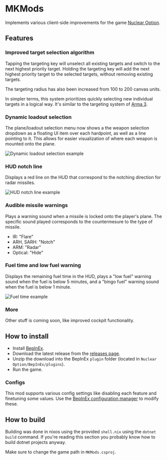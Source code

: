 # MKMods

Implements various client-side improvements for the game 
[Nuclear Option](https://store.steampowered.com/app/2168680/Nuclear_Option/).

## Features

### Improved target selection algorithm 

Tapping the targeting key will unselect all existing targets and switch to the 
next highest priority target. Holding the targeting key will add the next highest
priority target to the selected targets, without removing existing targets.

The targeting radius has also been increased from 100 to 200 canvas units.

In simpler terms, this system prioritizes quickly selecting new individual targets
in a logical way. It's similar to the targeting system of 
[Arma 3](https://store.steampowered.com/agecheck/app/107410).

### Dynamic loadout selection

The plane/loadout selection menu now shows a the weapon selection dropdown as a
floating UI item over each hardpoint, as well as a line pointing to it. This allows
for easier visualization of where each weapon is mounted onto the plane.

![Dynamic loadout selection example](https://github.com/mkualquiera/MKModsNO/blob/main/images/dls.png?raw=true)

### HUD notch line

Displays a red line on the HUD that correspond to the notching direction for radar
missiles.

![HUD notch line example](https://github.com/mkualquiera/MKModsNO/blob/main/images/notchline.png?raw=true)

### Audible missile warnings

Plays a warning sound when a missile is locked onto the player's plane. The specific 
sound played corresponds to the countermesure to the type of missile.

- IR: "Flare"
- ARH, SARH: "Notch"
- ARM: "Radar"
- Optical: "Hide"

### Fuel time and low fuel warning

Displays the remaining fuel time in the HUD, plays a "low fuel" warning sound
when the fuel is below 5 minutes, and a "bingo fuel" warning sound when the fuel
is below 1 minute.

![Fuel time example](https://github.com/mkualquiera/MKModsNO/blob/main/images/fueltime.png?raw=true)

### More

Other stuff is coming soon, like improved cockpit functionality.

## How to install

- Install [BepInEx](https://docs.bepinex.dev/articles/user_guide/installation/index.html#where-to-download-bepinex).
- Download the latest release from the [releases page](https://github.com/mkualquiera/MKModsNO/releases).
- Unzip the download into the BepInEx ``plugin`` folder (located in 
``Nuclear Option/BepInEx/plugins``).
- Run the game.

### Configs

This mod supports various config settings like disabling each feature and finetuning
some values. Use the [BepInEx configuration manager](https://github.com/BepInEx/BepInEx.ConfigurationManager) 
to modify these. 

## How to build

Building was done in nixos using the provided ``shell.nix`` using the ``dotnet build``
 command. If you're reading this section you probably know how to build dotnet 
projects anyway.

Make sure to change the game path in ``MKMods.csproj``.

